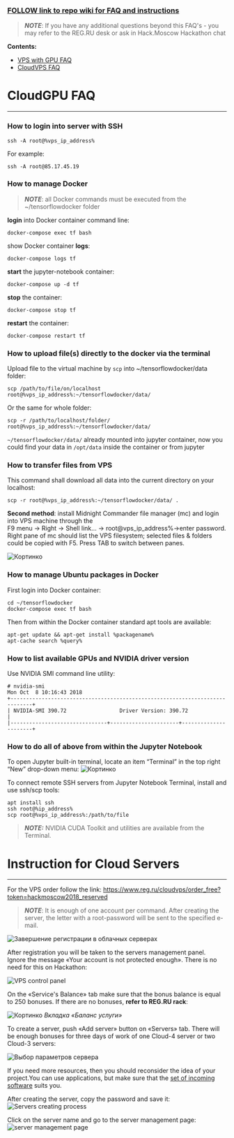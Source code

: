 ###  [FOLLOW link to repo wiki for FAQ and instructions](https://github.com/regru/hackmoscow/wiki)


> _**NOTE**_: If you have any additional questions beyond this FAQ's - you may refer to the REG.RU desk or ask in Hack.Moscow Hackathon chat 
 


**Contents:**
* [VPS with GPU FAQ](#cloudgpu-faq)
* [CloudVPS FAQ](#instruction-for-cloud-servers) 
# CloudGPU FAQ

***

### How to login into server with SSH
 
```
ssh -A root@%vps_ip_address%
```
 
For example:
 
```
ssh -A root@85.17.45.19
```
 
### How to manage Docker
> _**NOTE**_: all Docker commands must be executed from the ~/tensorflowdocker folder
 
**login** into Docker container command line:
```
docker-compose exec tf bash
``` 
show Docker container **logs**:
```
docker-compose logs tf
``` 
**start** the jupyter-notebook container:
```
docker-compose up -d tf
``` 
**stop** the container:
```
docker-compose stop tf
```
**restart** the container:
```
docker-compose restart tf
```
 
### How to upload file(s) directly to the docker via the terminal
Upload file to the virtual machine by `scp` into ~/tensorflowdocker/data folder:
```
scp /path/to/file/on/localhost root@%vps_ip_address%:~/tensorflowdocker/data/
```
Or the same for whole folder:
```
scp -r /path/to/localhost/folder/ root@%vps_ip_address%:~/tensorflowdocker/data/
```
`~/tensorflowdocker/data/` already mounted into jupyter container, now you could find your data in `/opt/data` inside the container or from jupyter

 
### How to transfer files from VPS
This command shall download all data into the current directory on your localhost: 
```
scp -r root@%vps_ip_address%:~/tensorflowdocker/data/ .
```

**Second method**: install Midnight Commander file manager (mc) and login into VPS machine through the  
F9 menu -> Right -> Shell link… -> root@vps_ip_address%->enter password.  
Right pane of mc should list the VPS filesystem; selected files & folders could be copied with F5. Press TAB to switch between panes.  

![Кортинко](https://github.com/vilorij/hackmos/blob/master/1.png)

 
### How to manage Ubuntu packages in Docker
First login into Docker container:
```
cd ~/tensorflowdocker
docker-compose exec tf bash
```
Then from within the Docker container standard apt tools are available:
```
apt-get update && apt-get install %packagename%
apt-cache search %query%
```
 
### How to list available GPUs and NVIDIA driver version
Use NVIDIA SMI command line utility:
 
```
# nvidia-smi
Mon Oct  8 10:16:43 2018       
+-----------------------------------------------------------------------------+
| NVIDIA-SMI 390.72                 Driver Version: 390.72                    |
|-------------------------------+----------------------+----------------------+
```
 
 
### How to do all of above from within the Jupyter Notebook

To open Jupyter built-in terminal, locate an item “Terminal” in the top right “New” drop-down menu:
![Кортинко](https://github.com/vilorij/hackmos/blob/master/2.png)

To connect remote SSH servers from Jupyter Notebook Terminal, install and use ssh/scp tools:

```
apt install ssh
ssh root@%ip_address%
scp root@%vps_ip_address%:/path/to/file
```

> _**NOTE:**_ NVIDIA CUDA Toolkit and utilities are available from the Terminal.  
  
  
  
  
# Instruction for Cloud Servers 

***
For the VPS order follow the link: https://www.reg.ru/cloudvps/order_free?token=hackmoscow2018_reserved  

> _**NOTE**_: It is enough of one account per command.
> After creating the server, the letter with a root-password will be sent to the specified e-mail.

![_Завершение регистрации в облачных серверах_](https://github.com/vilorij/hackmos/blob/master/3.png)

 
 
After registration you will be taken to the servers management panel.  
Ignore the message «Your account is not protected enough». There is no need for this on Hackathon:

![_VPS control panel_](https://github.com/vilorij/hackmos/blob/master/4.png)

 
 
On the «Service's Balance» tab make sure that the bonus balance is equal to 250 bonuses. If there are no bonuses, **refer to REG.RU rack**: 

![Кортинко](https://github.com/vilorij/hackmos/blob/master/5.png)
_Вкладка «Баланс услуги»_
 
To create a server, push «Add server» button on «Servers» tab. There will be enough bonuses for three days of work of one Cloud-4 server or two Cloud-3 servers: 

![_Выбор параметров сервера_](https://github.com/vilorij/hackmos/blob/master/6.png)


If you need more resources, then you should reconsider the idea of your project.You can use applications, but make sure that the [set of incoming software](https://www.reg.ru/support/hosting-i-servery/oblachnie-serveri-vps/#expanders=c5) suits you.
 
After creating the server, copy the password and save it: 
![_Servers creating process_](https://github.com/vilorij/hackmos/blob/master/7.png)
 
 
Click on the server name and go to the server management page: 
![server management page](https://github.com/vilorij/hackmos/blob/master/8.png)

